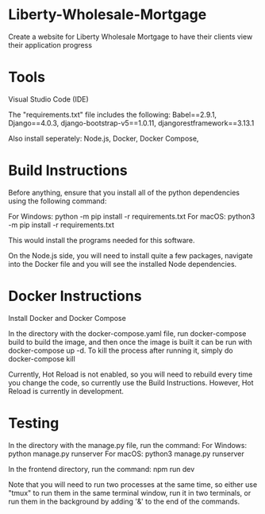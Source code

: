 # Liberty-Wholesale-Mortgage
Create a website for Liberty Wholesale Mortgage to have their clients view their application progress

# Tools

Visual Studio Code (IDE)

The "requirements.txt" file includes the following: 
Babel==2.9.1, Django==4.0.3, django-bootstrap-v5==1.0.11, djangorestframework==3.13.1 

Also install seperately: Node.js, Docker, Docker Compose, 

# Build Instructions
Before anything, ensure that you install all of the python dependencies using the following command:

For Windows: python -m pip install -r requirements.txt 
For macOS: python3 -m pip install -r requirements.txt

This would install the programs needed for this software.

On the Node.js side, you will need to install quite a few packages, navigate into the Docker file and you will see the installed Node dependencies.


# Docker Instructions
Install Docker and Docker Compose

In the directory with the docker-compose.yaml file, run docker-compose build to build the image,
and then once the image is built it can be run with docker-compose up -d. To kill the process after running it, simply do docker-compose kill

Currently, Hot Reload is not enabled, so you will need to rebuild every time you change the code, so currently use the Build Instructions. 
However, Hot Reload is currently in development. 

# Testing 

In the directory with the manage.py file, run the command:
For Windows: python manage.py runserver 
For macOS: python3 manage.py runserver 

In the frontend directory, run the command: npm run dev


Note that you will need to run two processes at the same time, so either use "tmux" to run them in the same terminal window, run it in two terminals, or run them in the background by adding '&' to the end of the commands.

